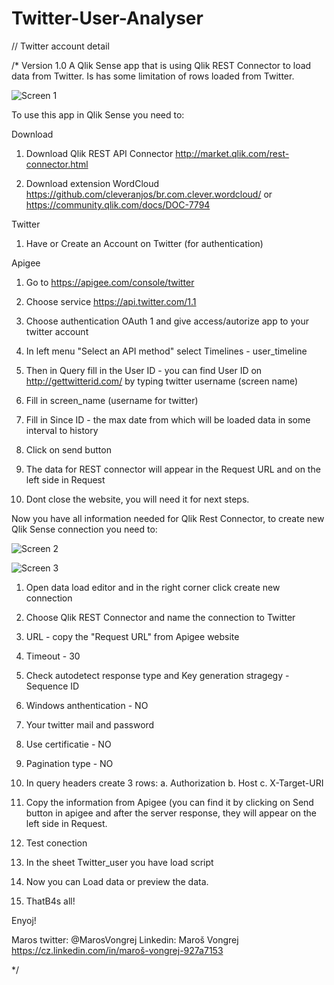 # Twitter-User-Analyser

// Twitter account detail

/* Version 1.0
A Qlik Sense app that is using Qlik REST Connector to load data from Twitter. Is has some limitation of rows loaded from Twitter.

![Screen 1](https://raw.githubusercontent.com/marosvongrej/Twitter-User-Analyser/master/QS1.png "Screen 1")

To use this app in Qlik Sense you need to: 

Download


1. Download Qlik REST API Connector http://market.qlik.com/rest-connector.html


2. Download extension WordCloud https://github.com/cleveranjos/br.com.clever.wordcloud/ or https://community.qlik.com/docs/DOC-7794



Twitter


1. Have or Create an Account on Twitter (for authentication)


Apigee


1. Go to https://apigee.com/console/twitter


2. Choose service https://api.twitter.com/1.1


3. Choose authentication OAuth 1 and give access/autorize app to your twitter account


4. In left menu "Select an API method" select Timelines - user_timeline 


5. Then in Query fill in the User ID - you can find User ID on http://gettwitterid.com/ by typing twitter username (screen name)


6. Fill in screen_name (username for twitter)


7. Fill in Since ID - the max date from which will be loaded data in some interval to history


8. Click on send button


9. The data for REST connector will appear in the Request URL and on the left side in Request


10. Dont close the website, you will need it for next steps.


Now you have all information needed for Qlik Rest Connector, to create new Qlik Sense connection you need to:

![Screen 2](https://raw.githubusercontent.com/marosvongrej/Twitter-User-Analyser/master/QSSET1.png "Screen 2")

![Screen 3](https://raw.githubusercontent.com/marosvongrej/Twitter-User-Analyser/master/QSSET2.png "Screen 3")

1. Open data load editor and in the right corner click create new connection


2. Choose Qlik REST Connector and name the connection to Twitter


3. URL - copy the "Request URL" from Apigee website 


4. Timeout - 30


5. Check autodetect response type and Key generation stragegy - Sequence ID


6. Windows anthentication - NO


7. Your twitter mail and password


8. Use certificatie - NO


9. Pagination type - NO


10. In query headers create 3 rows:
    a. Authorization
    b. Host
    c. X-Target-URI


11. Copy the information from Apigee (you can find it by clicking on Send button in apigee and after the server response, 
	they will appear on the left side in Request.


12. Test conection    


13. In the sheet Twitter_user you have load script


14. Now you can Load data or preview the data.


15. ThatB4s all!

Enyoj!

Maros twitter: @MarosVongrej Linkedin: Maroš Vongrej https://cz.linkedin.com/in/maroš-vongrej-927a7153
    
*/
